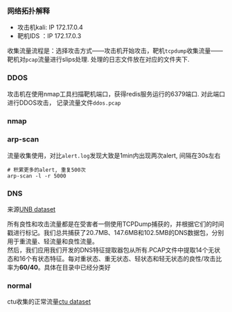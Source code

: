 ### 网络拓扑解释  
  
- 攻击机kali: IP 172.17.0.4
- 靶机IDS   ：IP 172.17.0.3  
  
收集流量流程是：选择攻击方式——攻击机开始攻击，靶机`tcpdump`收集流量——靶机对`pcap`流量进行slips处理.
处理的日志文件放在对应的文件夹下.
  
### DDOS  
  
攻击机在使用nmap工具扫描靶机端口，获得redis服务运行的6379端口. 对此端口进行DDOS攻击，
记录流量文件`ddos.pcap`  
  
### nmap  
  
### arp-scan   
  
流量收集使用，对比`alert.log`发现大致是1min内出现两次alert, 间隔在30s左右
  
```shell
# 积累更多的alert, 重复500次
arp-scan -l -r 5000
```
### DNS  

  来源[UNB dataset](https://www.unb.ca/cic/datasets/)  

  所有良性和攻击流量都是在受害者一侧使用TCPDump捕获的，并根据它们的时间戳进行标记。我们总共捕获了20.7MB、147.6MB和102.5MB的DNS数据包，分别用于重流量、轻流量和良性流量。  
 然后，我们应用我们开发的DNS特征提取器包从所有.PCAP文件中提取14个无状态和16个有状态特征。每对重状态、重无状态、轻状态和轻无状态的良性/攻击比率为**60/40**。具体在目录中已经分类好   

### normal  

  ctu收集的正常流量[ctu dataset](https://www.stratosphereips.org/datasets-normal)
